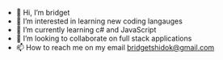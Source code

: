 - 👋 Hi, I’m bridget
- 👀 I’m interested in learning new coding langauges 
- 🌱 I’m currently learning c# and JavaScript
- 💞️ I’m looking to collaborate on full stack applications
- 📫 How to reach me on my email bridgetshidok@gmail.com

<!---
breeshidy/breeshidy is a ✨ special ✨ repository because its `README.md` (this file) appears on your GitHub profile.
You can click the Preview link to take a look at your changes.
--->
